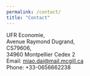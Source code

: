 ```yaml
---
permalink: /contact/
title: "Contact"
---
```

<!-- Google tag (gtag.js) -->
<script async src="https://www.googletagmanager.com/gtag/js?id=G-JL2ZY530JC"></script>
<script>
  window.dataLayer = window.dataLayer || [];
  function gtag(){dataLayer.push(arguments);}
  gtag('js', new Date());

  gtag('config', 'G-JL2ZY530JC');
</script>

UFR Economie, <br/>
Avenue Raymond Dugrand, <br/>
CS79606, <br/>
34960 Montpellier Cedex 2 <br/>
Email: miao.dai@mail.mcgill.ca <br/>
Phone: +33-0656662238   



  


